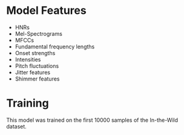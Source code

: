 # Model Features
- HNRs
- Mel-Spectrograms
- MFCCs
- Fundamental frequency lengths
- Onset strengths
- Intensities
- Pitch fluctuations
- Jitter features
- Shimmer features
# Training
This model was trained on the first 10000 samples of the In-the-Wild dataset.
